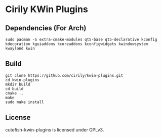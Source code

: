 # Cirily KWin Plugins

## Dependencies (For Arch)

`sudo pacman -S extra-cmake-modules qt5-base qt5-declarative kconfig kdecoration kguiaddons kcoreaddons kconfigwidgets kwindowsystem kwayland kwin`

## Build

```
git clone https://github.com/cirily/kwin-plugins.git
cd kwin-plugins
mkdir build
cd build
cmake ..
make
sudo make install
```

## License

cutefish-kwin-plugins is licensed under GPLv3.
